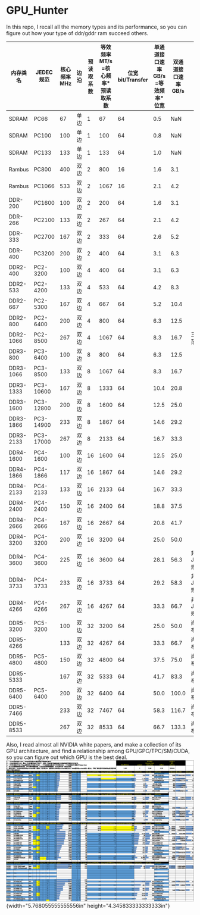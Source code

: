 # GPU_Hunter

In this repo, I recall all the memory types and its performance, so you can figure out how your type of ddr/gddr ram succeed others.

| 内存类名  | JEDEC规范 | 核心频率MHz | 边沿 | 预读取系数 | 等效频率MT/s     =核心频率*预读取系数 | 位宽bit/Transfer | 单通道接口速率GB/s     =等效频率*位宽 | 双通道接口速率GB/s |             |
| --------- | --------- | ----------- | ---- | ---------- | ------------------------------------- | ---------------- | ------------------------------------- | ------------------ | ----------- |
| SDRAM     | PC66      | 67          | 单边 | 1          | 67                                    | 64               | 0.5                                   | NaN                |             |
| SDRAM     | PC100     | 100         | 单边 | 1          | 100                                   | 64               | 0.8                                   | NaN                |             |
| SDRAM     | PC133     | 133         | 单边 | 1          | 133                                   | 64               | 1.0                                   | NaN                |             |
| Rambus    | PC800     | 400         | 双边 | 2          | 800                                   | 16               | 1.6                                   | 3.1                |             |
| Rambus    | PC1066    | 533         | 双边 | 2          | 1067                                  | 16               | 2.1                                   | 4.2                |             |
| DDR-200   | PC1600    | 100         | 双边 | 2          | 200                                   | 64               | 1.6                                   | 3.1                |             |
| DDR-266   | PC2100    | 133         | 双边 | 2          | 267                                   | 64               | 2.1                                   | 4.2                |             |
| DDR-333   | PC2700    | 167         | 双边 | 2          | 333                                   | 64               | 2.6                                   | 5.2                |             |
| DDR-400   | PC3200    | 200         | 双边 | 2          | 400                                   | 64               | 3.1                                   | 6.3                |             |
| DDR2-400  | PC2-3200  | 100         | 双边 | 4          | 400                                   | 64               | 3.1                                   | 6.3                |             |
| DDR2-533  | PC2-4200  | 133         | 双边 | 4          | 533                                   | 64               | 4.2                                   | 8.3                |             |
| DDR2-667  | PC2-5300  | 167         | 双边 | 4          | 667                                   | 64               | 5.2                                   | 10.4               |             |
| DDR2-800  | PC2-6400  | 200         | 双边 | 4          | 800                                   | 64               | 6.3                                   | 12.5               |             |
| DDR2-1066 | PC2-8500  | 267         | 双边 | 4          | 1067                                  | 64               | 8.3                                   | 16.7               | 三星规范    |
| DDR3-800  | PC3-6400  | 100         | 双边 | 8          | 800                                   | 64               | 6.3                                   | 12.5               |             |
| DDR3-1066 | PC3-8500  | 133         | 双边 | 8          | 1067                                  | 64               | 8.3                                   | 16.7               |             |
| DDR3-1333 | PC3-10600 | 167         | 双边 | 8          | 1333                                  | 64               | 10.4                                  | 20.8               |             |
| DDR3-1600 | PC3-12800 | 200         | 双边 | 8          | 1600                                  | 64               | 12.5                                  | 25.0               |             |
| DDR3-1866 | PC3-14900 | 233         | 双边 | 8          | 1867                                  | 64               | 14.6                                  | 29.2               |             |
| DDR3-2133 | PC3-17000 | 267         | 双边 | 8          | 2133                                  | 64               | 16.7                                  | 33.3               |             |
| DDR4-1600 | PC4-1600  | 100         | 双边 | 16         | 1600                                  | 64               | 12.5                                  | 25.0               |             |
| DDR4-1866 | PC4-1866  | 117         | 双边 | 16         | 1867                                  | 64               | 14.6                                  | 29.2               |             |
| DDR4-2133 | PC4-2133  | 133         | 双边 | 16         | 2133                                  | 64               | 16.7                                  | 33.3               |             |
| DDR4-2400 | PC4-2400  | 150         | 双边 | 16         | 2400                                  | 64               | 18.8                                  | 37.5               |             |
| DDR4-2666 | PC4-2666  | 167         | 双边 | 16         | 2667                                  | 64               | 20.8                                  | 41.7               |             |
| DDR4-3200 | PC4-3200  | 200         | 双边 | 16         | 3200                                  | 64               | 25.0                                  | 50.0               |             |
| DDR4-3600 | PC4-3600  | 225         | 双边 | 16         | 3600                                  | 64               | 28.1                                  | 56.3               | 非JEDEC规范 |
| DDR4-3733 | PC4-3733  | 233         | 双边 | 16         | 3733                                  | 64               | 29.2                                  | 58.3               | 非JEDEC规范 |
| DDR4-4266 | PC4-4266  | 267         | 双边 | 16         | 4267                                  | 64               | 33.3                                  | 66.7               | 非JEDEC规范 |
| DDR5-3200 | PC5-3200  | 100         | 双边 | 32         | 3200                                  | 64               | 25.0                                  | 50.0               | 尚未发布    |
| DDR5-4266 |           | 133         | 双边 | 32         | 4267                                  | 64               | 33.3                                  | 66.7               | 尚未发布    |
| DDR5-4800 | PC5-4800  | 150         | 双边 | 32         | 4800                                  | 64               | 37.5                                  | 75.0               | 尚未发布    |
| DDR5-5333 |           | 167         | 双边 | 32         | 5333                                  | 64               | 41.7                                  | 83.3               | 尚未发布    |
| DDR5-6400 | PC5-6400  | 200         | 双边 | 32         | 6400                                  | 64               | 50.0                                  | 100.0              | 尚未发布    |
| DDR5-7466 |           | 233         | 双边 | 32         | 7467                                  | 64               | 58.3                                  | 116.7              | 尚未发布    |
| DDR5-8533 |           | 267         | 双边 | 32         | 8533                                  | 64               | 66.7                                  | 133.3              | 尚未发布    |



Also, I read almost all NVIDIA white papers, and make a collection of its GPU architecture, and find a relationship among GPU/GPC/TPC/SM/CUDA, so you can figure out which GPU is the best deal.
![](media/image7.png){width="5.768055555555556in" height="4.345833333333333in"}
